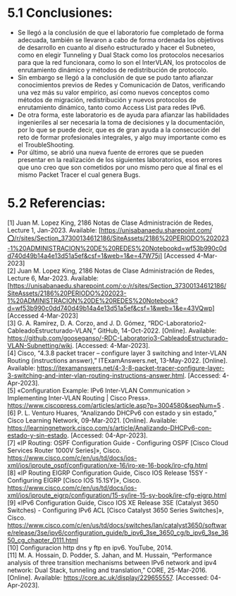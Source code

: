 # **5.1 Conclusiones:**
* Se llegó a la conclusión de que el laboratorio fue completado de forma adecuada, también se llevaron a cabo de forma ordenada los objetivos de desarrollo en cuanto al diseño estructurado y hacer el Subneteo, como en elegir Tunneling y Dual Stack como los protocolos necesarios para que la red funcionara, como lo son el InterVLAN, los protocolos de enrutamiento dinámico y métodos de redistribución de protocolo.
* Sin embargo se llegó a la conclusión de que se pudo tanto afianzar conocimientos previos de Redes y Comunicación de Datos, verificando una vez más su valor empírico, así como nuevos conceptos como métodos de migración, redistribución y nuevos protocolos de enrutamiento dinámico, tanto como Access List para redes IPv6.
* De otra forma, este laboratorio es de ayuda para afianzar las habilidades ingenieriles al ser necesaria la toma de decisiones y la documentación, por lo que se puede decir, que es de gran ayuda a la consecución del reto de formar profesionales integrales, y algo muy importante como es el TroubleShooting.
* Por último, se abrió una nueva fuente de errores que se pueden presentar en la realización de los siguientes laboratorios, esos errores que uno creo que son cometidos por uno mismo pero que al final es el mismo Packet Tracer el cual genera Bugs.
# **5.2 Referencias:**

[1] Juan M. Lopez King, 2186 Notas de Clase Administración de Redes, Lecture 1, Jan-2023. Available: [https://unisabanaedu.sharepoint.com/⭕/r/sites/Section_37300134612186/SiteAssets/2186%20PERIODO%202023-1%20ADMINISTRACION%20DE%20REDES%20Notebookd=wf53b990c0dd740d49b14a4e13d51a5ef&csf=1&web=1&e=47W75j] [Accessed 4-Mar-2023]
<br>
[2] Juan M. Lopez King, 2186 Notas de Clase Administración de Redes, Lecture 6, Mar-2023. Available: [https://unisabanaedu.sharepoint.com/:o:/r/sites/Section_37300134612186/SiteAssets/2186%20PERIODO%202023-1%20ADMINISTRACION%20DE%20REDES%20Notebook?d=wf53b990c0dd740d49b14a4e13d51a5ef&csf=1&web=1&e=43VQwp] [Accessed 4-Mar-2023]
<br>
[3] G. A. Ramírez, D. A. Corzo, and J. D. Gómez, “RDC-Laboratorio2-CableadoEstructurado-VLAN,” GitHub, 14-Oct-2022. [Online]. Available: https://github.com/gooseganso/-RDC-Laboratorio3-CableadoEstructurado-VLAN-Subnetting/wiki. [Accessed: 4-Mar-2023].
<br>
[4] Cisco, “4.3.8 packet tracer – configure layer 3 switching and Inter-VLAN Routing (instructions answer),” ITExamAnswers.net, 13-May-2022. [Online]. Available: https://itexamanswers.net/4-3-8-packet-tracer-configure-layer-3-switching-and-inter-vlan-routing-instructions-answer.html. [Accessed: 4-Apr-2023]. 
<br>
[5] «Configuration Example: IPv6 Inter-VLAN Communication > Implementing Inter-VLAN Routing | Cisco Press». https://www.ciscopress.com/articles/article.asp?p=3004580&seqNum=5 .<br>
[6] P. L.  Venturo Huares, “Analizando DHCPv6 con estado y sin estado,” Cisco Learning Network, 09-Mar-2021. [Online]. Available: https://learningnetwork.cisco.com/s/article/Analizando-DHCPv6-con-estado-y-sin-estado. [Accessed: 04-Apr-2023]. <br> 
[7] «IP Routing: OSPF Configuration Guide - Configuring OSPF [Cisco Cloud Services Router 1000V Series]», Cisco. https://www.cisco.com/c/en/us/td/docs/ios-xml/ios/iproute_ospf/configuration/xe-16/iro-xe-16-book/iro-cfg.html <br>
[8] «IP Routing EIGRP Configuration Guide, Cisco IOS Release 15SY - Configuring EIGRP [Cisco IOS 15.1SY]», Cisco. https://www.cisco.com/c/en/us/td/docs/ios-xml/ios/iproute_eigrp/configuration/15-sy/ire-15-sy-book/ire-cfg-eigrp.html<br>
[9]
«IPv6 Configuration Guide, Cisco IOS XE Release 3SE (Catalyst 3650 Switches) - Configuring IPv6 ACL [Cisco Catalyst 3650 Series Switches]», Cisco. https://www.cisco.com/c/en/us/td/docs/switches/lan/catalyst3650/software/release/3se/ipv6/configuration_guide/b_ipv6_3se_3650_cg/b_ipv6_3se_3650_cg_chapter_0111.html
<br>
[10] Configuracion http dns y ftp en ipv6. YouTube, 2014. 
<br>
[11] M. A. Hossain, D. Podder, S. Jahan, and M. Hussain, “Performance analysis of three transition mechanisms between IPv6 network and ipv4 network: Dual Stack, tunneling and translation,” CORE, 25-Mar-2016. [Online]. Available: https://core.ac.uk/display/229655557. [Accessed: 04-Apr-2023]. 
